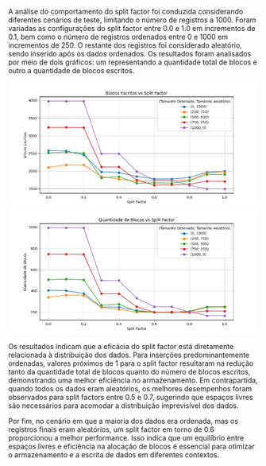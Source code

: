 A análise do comportamento do split factor foi conduzida considerando diferentes cenários de teste, limitando o número de registros a 1000. Foram variadas as configurações do split factor entre 0.0 e 1.0 em incrementos de 0.1, bem como o número de registros ordenados entre 0 e 1000 em incrementos de 250. O restante dos registros foi considerado aleatório, sendo inserido após os dados ordenados. Os resultados foram analisados por meio de dois gráficos: um representando a quantidade total de blocos e outro a quantidade de blocos escritos.

![escrita](escrita.png)
![quantidade](quantidade.png)

Os resultados indicam que a eficácia do split factor está diretamente relacionada à distribuição dos dados. Para inserções predominantemente ordenadas, valores próximos de 1 para o split factor resultaram na redução tanto da quantidade total de blocos quanto do número de blocos escritos, demonstrando uma melhor eficiência no armazenamento. Em contrapartida, quando todos os dados eram aleatórios, os melhores desempenhos foram observados para split factors entre 0.5 e 0.7, sugerindo que espaços livres são necessários para acomodar a distribuição imprevisível dos dados.

Por fim, no cenário em que a maioria dos dados era ordenada, mas os registros finais eram aleatórios, um split factor em torno de 0.6 proporcionou a melhor performance. Isso indica que um equilíbrio entre espaços livres e eficiência na alocação de blocos é essencial para otimizar o armazenamento e a escrita de dados em diferentes contextos.